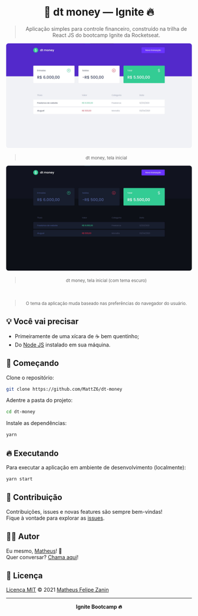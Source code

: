 <div align="center">
  <h1>
    🤑 dt money — Ignite 🔥
  </h1>

  > Aplicação simples para controle financeiro, construído na trilha de React JS do bootcamp Ignite da Rocketseat.
</div>

<div align="center">
  <img style="border-radius: 6px;" src=".github/images/home.jpg" alt="🤑 Tela inicial da aplicação dt money - com tema claro ☀, exibindo a lista das transações cadastradas" title="🤑 Tela inicial da aplicação dt money - com tema claro ☀, exibindo a lista das transações cadastradas" />

  > <small>dt money, tela inicial</small>
</div>

<div align="center">
  <img style="border-radius: 6px;" src=".github/images/home - dark.jpg" alt="🤑 Tela inicial da aplicação dt money - com tema escuro 🌑, exibindo a lista das transações cadastradas" title="🤑 Tela inicial da aplicação dt money - com tema escuro 🌑, exibindo a lista das transações cadastradas" />

  > <small>dt money, tela inicial (com tema escuro)</small>
  <br/>
  
  > <small>O tema da aplicação muda baseado nas preferências do navegador do usuário.</small>
</div>

## 💡 Você vai precisar

- Primeiramente de uma xícara de ☕ bem quentinho;
- Do [Node JS](https://nodejs.org/pt-br) instalado em sua máquina.

## 🎉 Começando

Clone o repositório:

```bash
git clone https://github.com/MattZ6/dt-money
```

Adentre a pasta do projeto:

```bash
cd dt-money
```

Instale as dependências:

```bash
yarn
```

## 🔥 Executando

Para executar a aplicação em ambiente de desenvolvimento (localmente):

```bash
yarn start
```

## 🤝 Contribuição

Contribuições, issues e novas features são sempre bem-vindas! <br/>
Fique à vontade para explorar as [issues](https://github.com/MattZ6/dt-money/issues).

## 👨‍🎤 Autor

Eu mesmo, [Matheus](https://github.com/MattZ6)! 👋
<br />
Quer conversar? [Chama aqui](https://www.linkedin.com/in/mattz6)!

## 📜 Licença

[Licença MIT](https://github.com/MattZ6/dt-money/blob/main/LICENSE.md) © 2021 [Matheus Felipe Zanin](https://github.com/MattZ6)

___

<div align="center">
  <strong>Ignite Bootcamp 🔥</strong>
</div>
